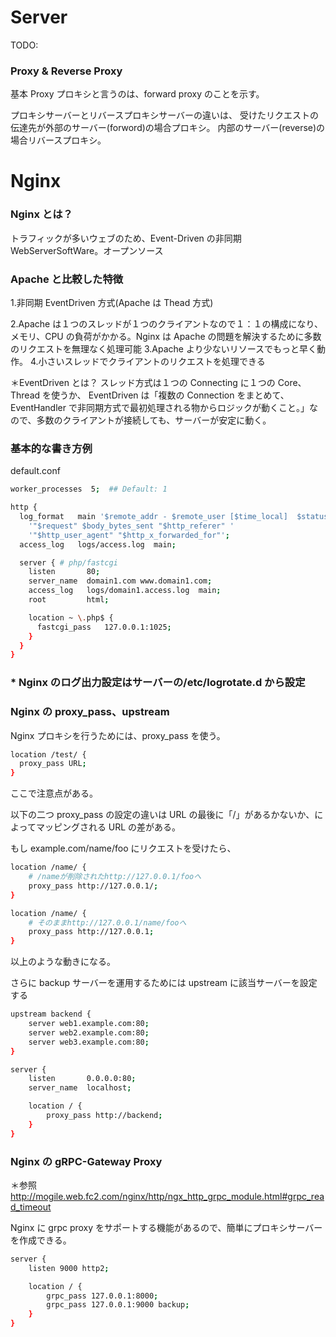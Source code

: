 # Server

TODO:

### Proxy & Reverse Proxy

基本 Proxy プロキシと言うのは、forward proxy のことを示す。

プロキシサーバーとリバースプロキシサーバーの違いは、
受けたリクエストの伝達先が外部のサーバー(forword)の場合プロキシ。
内部のサーバー(reverse)の場合リバースプロキシ。

# Nginx

### Nginx とは？

トラフィックが多いウェブのため、Event-Driven の非同期 WebServerSoftWare。オープンソース

### Apache と比較した特徴

1.非同期 EventDriven 方式(Apache は Thead 方式)

2.Apache は１つのスレッドが１つのクライアントなので１：１の構成になり、メモリ、CPU の負荷がかかる。Nginx は Apache の問題を解決するために多数のリクエストを無理なく処理可能
3.Apache より少ないリソースでもっと早く動作。 4.小さいスレッドでクライアントのリクエストを処理できる

＊EventDriven とは？
スレッド方式は１つの Connecting に１つの Core、Thread を使うか、
EventDriven は「複数の Connection をまとめて、EventHandler で非同期方式で最初処理される物からロジックが動くこと。」なので、多数のクライアントが接続しても、サーバーが安定に動く。

### 基本的な書き方例

default.conf

```bash
worker_processes  5;  ## Default: 1

http {
  log_format   main '$remote_addr - $remote_user [$time_local]  $status '
    '"$request" $body_bytes_sent "$http_referer" '
    '"$http_user_agent" "$http_x_forwarded_for"';
  access_log   logs/access.log  main;

  server { # php/fastcgi
    listen       80;
    server_name  domain1.com www.domain1.com;
    access_log   logs/domain1.access.log  main;
    root         html;

    location ~ \.php$ {
      fastcgi_pass   127.0.0.1:1025;
    }
  }
}
```

### \* Nginx のログ出力設定はサーバーの/etc/logrotate.d から設定

### Nginx の proxy_pass、upstream

Nginx プロキシを行うためには、proxy_pass を使う。

```bash
location /test/ {
  proxy_pass URL;
}
```

ここで注意点がある。

以下の二つ proxy_pass の設定の違いは URL の最後に「/」があるかないか、によってマッピングされる URL の差がある。

もし example.com/name/foo にリクエストを受けたら、

```bash
location /name/ {
    # /nameが削除されたhttp://127.0.0.1/fooへ
    proxy_pass http://127.0.0.1/;
}

location /name/ {
    # そのままhttp://127.0.0.1/name/fooへ
    proxy_pass http://127.0.0.1;
}
```

以上のような動きになる。

さらに backup サーバーを運用するためには upstream に該当サーバーを設定する

```bash
upstream backend {
    server web1.example.com:80;
    server web2.example.com:80;
    server web3.example.com:80;
}

server {
    listen       0.0.0.0:80;
    server_name  localhost;

    location / {
        proxy_pass http://backend;
    }
}
```

### Nginx の gRPC-Gateway Proxy

＊参照
http://mogile.web.fc2.com/nginx/http/ngx_http_grpc_module.html#grpc_read_timeout

Nginx に grpc proxy をサポートする機能があるので、簡単にプロキシサーバーを作成できる。

```bash
server {
    listen 9000 http2;

    location / {
        grpc_pass 127.0.0.1:8000;
        grpc_pass 127.0.0.1:9000 backup;
    }
}
```
